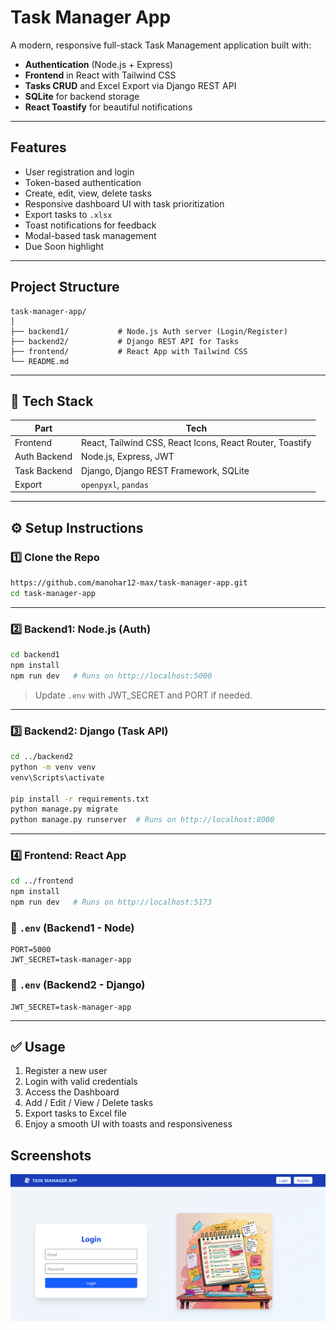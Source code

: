 
#  Task Manager App

A modern, responsive full-stack Task Management application built with:
-  **Authentication** (Node.js + Express)
-  **Frontend** in React with Tailwind CSS
-  **Tasks CRUD** and Excel Export via Django REST API
-  **SQLite** for backend storage
-  **React Toastify** for beautiful notifications

---

##  Features

- User registration and login
- Token-based authentication
- Create, edit, view, delete tasks
- Responsive dashboard UI with task prioritization
- Export tasks to `.xlsx`
- Toast notifications for feedback
- Modal-based task management
- Due Soon highlight

---

##  Project Structure

```
task-manager-app/
│
├── backend1/           # Node.js Auth server (Login/Register)
├── backend2/           # Django REST API for Tasks
├── frontend/           # React App with Tailwind CSS
└── README.md
```

---

## 🧰 Tech Stack

| Part        | Tech                             |
|-------------|----------------------------------|
| Frontend    | React, Tailwind CSS, React Icons, React Router, Toastify |
| Auth Backend| Node.js, Express, JWT            |
| Task Backend| Django, Django REST Framework, SQLite |
| Export      | `openpyxl`, `pandas`             |

---

## ⚙️ Setup Instructions

### 1️⃣ Clone the Repo

```bash
https://github.com/manohar12-max/task-manager-app.git
cd task-manager-app
```

---

### 2️⃣ Backend1: Node.js (Auth)

```bash
cd backend1
npm install
npm run dev   # Runs on http://localhost:5000
```

> Update `.env` with JWT_SECRET and PORT if needed.

---

### 3️⃣ Backend2: Django (Task API)

```bash
cd ../backend2
python -m venv venv
venv\Scripts\activate   

pip install -r requirements.txt
python manage.py migrate
python manage.py runserver  # Runs on http://localhost:8000
```

---

### 4️⃣ Frontend: React App

```bash
cd ../frontend
npm install
npm run dev   # Runs on http://localhost:5173
```
### 🔑 `.env` (Backend1 - Node)

```
PORT=5000
JWT_SECRET=task-manager-app
```
### 🔑 `.env` (Backend2 - Django)

```
JWT_SECRET=task-manager-app
```

---

## ✅ Usage

1. Register a new user
2. Login with valid credentials
3. Access the Dashboard
4. Add / Edit / View / Delete tasks
5. Export tasks to Excel file
6. Enjoy a smooth UI with toasts and responsiveness

## Screenshots

![Login Preview](./frontend/public/login.png) 


